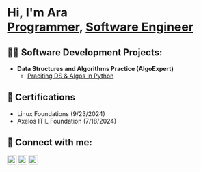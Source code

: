 <h1>Hi, I'm Ara <br/><a href="https://github.com/Asukias">Programmer</a>, <a href="https://www.linkedin.com/in/ara-sukiasyan-737619175/">Software Engineer</a></h1>
<h2>👨‍💻 Software Development Projects:</h2>

- <b>Data Structures and Algorithms Practice (AlgoExpert)</b>
  - [Praciting DS & Algos in Python](https://github.com/joshmadakor1/Algorithms-Practice)


<h2>📄 Certifications </h2>

- Linux Foundations (9/23/2024)
- Axelos ITIL Foundation (7/18/2024)


<h2> 🤳 Connect with me:</h2>

[<img align="left" alt="AraSukiasyan | Twitter" width="22px" src="https://cdn.jsdelivr.net/npm/simple-icons@v3/icons/twitter.svg" />][twitter]
[<img align="left" alt="AraSukiasyan | LinkedIn" width="22px" src="https://cdn.jsdelivr.net/npm/simple-icons@v3/icons/linkedin.svg" />][linkedin]
[<img align="left" alt="AraSukiasyan | Instagram" width="22px" src="https://cdn.jsdelivr.net/npm/simple-icons@v3/icons/instagram.svg" />][instagram]

[twitter]: https://x.com/AraSukiasyann
[instagram]: https://www.instagram.com/arachives6/
[linkedin]: https://www.linkedin.com/in/ara-sukiasyan-737619175/

<!--
**joshmadakor1/joshmadakor1** is a ✨ _special_ ✨ repository because its `README.md` (this file) appears on your GitHub profile.

Here are some ideas to get you started:

- 🔭 I’m currently working on ...
- 🌱 I’m currently learning ...
- 👯 I’m looking to collaborate on ...
- 🤔 I’m looking for help with ...
- 💬 Ask me about ...
- 📫 How to reach me: ...
- 😄 Pronouns: ...
- ⚡ Fun fact: ...
-->
